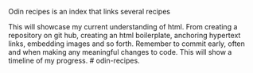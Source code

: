 Odin recipes is an index that links several recipes

This will showcase my current understanding of html. From creating a repository on git hub, creating an html boilerplate, anchoring hypertext links, embedding images and so forth. 
Remember to commit early, often and when making any meaningful changes to code. This will show a timeline of my progress.  # odin-recipes.